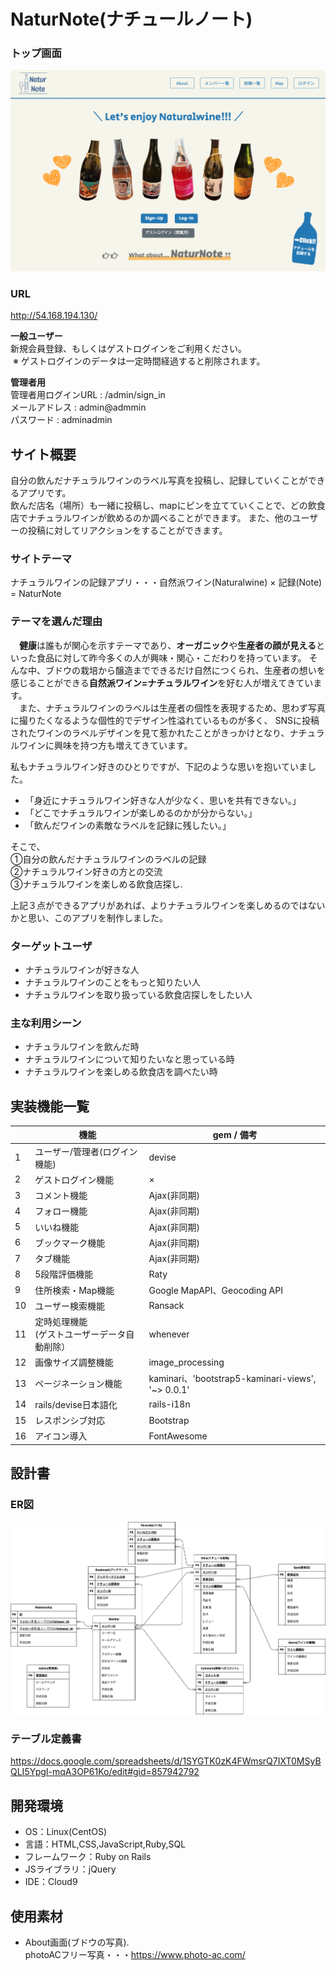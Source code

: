 # NaturNote(ナチュールノート)

### トップ画面
<img src="app/assets/images/readme_top_img.png" width="">

### URL
http://54.168.194.130/  

**一般ユーザー**   
新規会員登録、もしくはゲストログインをご利用ください。  
&nbsp;※&nbsp;ゲストログインのデータは一定時間経過すると削除されます。  

**管理者用**   
管理者用ログインURL : /admin/sign_in   
メールアドレス : admin@admmin  
パスワード : adminadmin  

## サイト概要
自分の飲んだナチュラルワインのラベル写真を投稿し、記録していくことができるアプリです。  
飲んだ店名（場所）も一緒に投稿し、mapにピンを立てていくことで、どの飲食店でナチュラルワインが飲めるのか調べることができます。
また、他のユーザーの投稿に対してリアクションをすることができます。

### サイトテーマ
ナチュラルワインの記録アプリ・・・自然派ワイン(Naturalwine) × 記録(Note) = NaturNote

### テーマを選んだ理由
  &emsp;**健康**は誰もが関心を示すテーマであり、**オーガニック**や**生産者の顔が見える**といった食品に対して昨今多くの人が興味・関心・こだわりを持っています。
  そんな中、ブドウの栽培から醸造までできるだけ自然につくられ、生産者の想いを感じることができる**自然派ワイン=ナチュラルワイン**を好む人が増えてきています。  
  &emsp;また、ナチュラルワインのラベルは生産者の個性を表現するため、思わず写真に撮りたくなるような個性的でデザイン性溢れているものが多く、
SNSに投稿されたワインのラベルデザインを見て惹かれたことがきっかけとなり、ナチュラルワインに興味を持つ方も増えてきています。

私もナチュラルワイン好きのひとりですが、下記のような思いを抱いていました。   
- 「身近にナチュラルワイン好きな人が少なく、思いを共有できない。」
- 「どこでナチュラルワインが楽しめるのかが分からない。」  
- 「飲んだワインの素敵なラベルを記録に残したい。」  
  
 そこで、  
①自分の飲んだナチュラルワインのラベルの記録   
②ナチュラルワイン好きの方との交流   
③ナチュラルワインを楽しめる飲食店探し.  

上記３点ができるアプリがあれば、よりナチュラルワインを楽しめるのではないかと思い、このアプリを制作しました。

### ターゲットユーザ
- ナチュラルワインが好きな人
- ナチュラルワインのことをもっと知りたい人
- ナチュラルワインを取り扱っている飲食店探しをしたい人

### 主な利用シーン
- ナチュラルワインを飲んだ時
- ナチュラルワインについて知りたいなと思っている時
- ナチュラルワインを楽しめる飲食店を調べたい時

## 実装機能一覧
|    |  機能  |  gem / 備考  |
| ---- | ---- | ---- |
|  1  |  ユーザー/管理者(ログイン機能) |  devise  |
|  2  |  ゲストログイン機能  |  ×  |
|  3  |  コメント機能  |  Ajax(非同期)  |
|  4  |  フォロー機能  |  Ajax(非同期)  |
|  5  |  いいね機能 |  Ajax(非同期) |
|  6  |  ブックマーク機能 |  Ajax(非同期) |
|  7  |  タブ機能 |  Ajax(非同期)  |
|  8  |  5段階評価機能  |  Raty  |
|  9  |  住所検索・Map機能  |  Google MapAPI、Geocoding API  |
|  10  |  ユーザー検索機能  |  Ransack  |
|  11  |  定時処理機能<br>(ゲストユーザーデータ自動削除）  |  whenever   |
|  12  |  画像サイズ調整機能  |  image_processing  |
|  13  |  ページネーション機能  |  kaminari、'bootstrap5-kaminari-views', '~> 0.0.1'  |
|  14  |  rails/devise日本語化 |  rails-i18n |
|  15  |  レスポンシブ対応 |  Bootstrap |
|  16  |  アイコン導入 |  FontAwesome |

## 設計書
### ER図
<img src="app/assets/images/readme_er_naturnote.png" width="">

### テーブル定義書
https://docs.google.com/spreadsheets/d/1SYGTK0zK4FWmsrQ7IXT0MSyBQLI5YpgI-mqA3OP61Ko/edit#gid=857942792

## 開発環境
- OS：Linux(CentOS)
- 言語：HTML,CSS,JavaScript,Ruby,SQL
- フレームワーク：Ruby on Rails
- JSライブラリ：jQuery
- IDE：Cloud9

## 使用素材
- About画面(ブドウの写真).  
   photoACフリー写真・・・https://www.photo-ac.com/